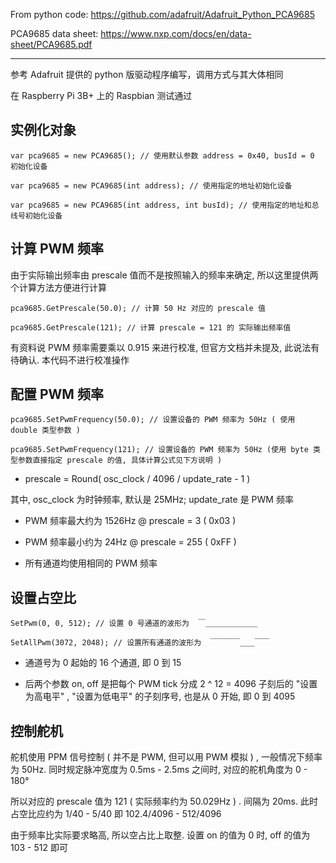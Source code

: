From python code: https://github.com/adafruit/Adafruit_Python_PCA9685

PCA9685 data sheet: https://www.nxp.com/docs/en/data-sheet/PCA9685.pdf

--------

参考 Adafruit 提供的 python 版驱动程序编写，调用方式与其大体相同

在 Raspberry Pi 3B+ 上的 Raspbian 测试通过


实例化对象
--------

`var pca9685 = new PCA9685(); // 使用默认参数 address = 0x40, busId = 0 初始化设备`

`var pca9685 = new PCA9685(int address); // 使用指定的地址初始化设备`

`var pca9685 = new PCA9685(int address, int busId); // 使用指定的地址和总线号初始化设备`

计算 PWM 频率
--------

由于实际输出频率由 prescale 值而不是按照输入的频率来确定, 所以这里提供两个计算方法方便进行计算

`pca9685.GetPrescale(50.0); // 计算 50 Hz 对应的 prescale 值`

`pca9685.GetPrescale(121); // 计算 prescale = 121 的 实际输出频率值`

有资料说 PWM 频率需要乘以 0.915 来进行校准, 但官方文档并未提及, 此说法有待确认. 本代码不进行校准操作

配置 PWM 频率
--------

`pca9685.SetPwmFrequency(50.0); // 设置设备的 PWM 频率为 50Hz ( 使用 double 类型参数 )`

`pca9685.SetPwmFrequency(121); // 设置设备的 PWM 频率为 50Hz (使用 byte 类型参数直接指定 prescale 的值, 具体计算公式见下方说明 )`

* prescale = Round( osc_clock / 4096 / update_rate  - 1 )

其中, osc_clock 为时钟频率, 默认是 25MHz; update_rate 是 PWM 频率

* PWM 频率最大约为 1526Hz @ prescale = 3 ( 0x03 )
* PWM 频率最小约为 24Hz @ prescale = 255 ( 0xFF )

* 所有通道均使用相同的 PWM 频率

设置占空比
--------

`SetPwm(0, 0, 512); // 设置 0 号通道的波形为  ￣＿＿＿＿＿＿＿`

`SetAllPwm(3072, 2048); // 设置所有通道的波形为  ￣￣￣￣＿＿￣￣`

* 通道号为 0 起始的 16 个通道, 即 0 到 15

* 后两个参数 on, off 是把每个 PWM tick 分成 2 ^ 12 = 4096 子刻后的 "设置为高电平" , "设置为低电平" 的子刻序号, 也是从 0 开始, 即 0 到 4095

控制舵机
--------

舵机使用 PPM 信号控制 ( 并不是 PWM, 但可以用 PWM 模拟 ) , 一般情况下频率为 50Hz. 同时规定脉冲宽度为 0.5ms - 2.5ms 之间时, 对应的舵机角度为 0 - 180°

所以对应的 prescale 值为 121 ( 实际频率约为 50.029Hz ) . 间隔为 20ms. 此时占空比应约为 1/40 - 5/40 即 102.4/4096 - 512/4096

由于频率比实际要求略高, 所以空占比上取整. 设置 on 的值为 0 时, off 的值为 103 - 512 即可
